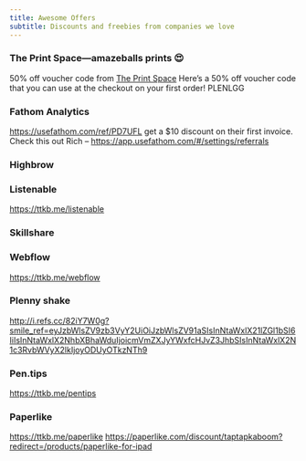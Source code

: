 ```yaml
---
title: Awesome Offers
subtitle: Discounts and freebies from companies we love
---
```

### The Print Space—amazeballs prints 😍
50% off voucher code from [The Print Space](https://theprintspace.com) Here’s a 50% off voucher code that you can use at the checkout on your first order! PLENLGG

### Fathom Analytics
https://usefathom.com/ref/PD7UFL
get a $10 discount on their first invoice.
Check this out Rich – https://app.usefathom.com/#/settings/referrals

### Highbrow


### Listenable
https://ttkb.me/listenable


### Skillshare


### Webflow
https://ttkb.me/webflow


### Plenny shake
http://i.refs.cc/82iY7W0g?smile_ref=eyJzbWlsZV9zb3VyY2UiOiJzbWlsZV91aSIsInNtaWxlX21lZGl1bSI6IiIsInNtaWxlX2NhbXBhaWduIjoicmVmZXJyYWxfcHJvZ3JhbSIsInNtaWxlX2N1c3RvbWVyX2lkIjoyODUyOTkzNTh9

### Pen.tips
https://ttkb.me/pentips

### Paperlike
https://ttkb.me/paperlike
https://paperlike.com/discount/taptapkaboom?redirect=/products/paperlike-for-ipad
